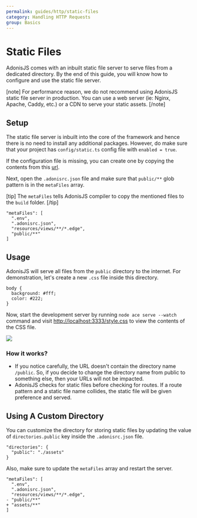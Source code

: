 ```yaml
---
permalink: guides/http/static-files
category: Handling HTTP Requests
group: Basics
---
```


# Static Files
AdonisJS comes with an inbuilt static file server to serve files from a dedicated directory. By the end of this guide, you will know how to configure and use the static file server.

[note]
For performance reason, we do not recommend using AdonisJS static file server in production. You can use a web server (ie: Nginx, Apache, Caddy, etc.) or a CDN to serve your static assets.
[/note]

## Setup
The static file server is inbuilt into the core of the framework and hence there is no need to install any additional packages. However, do make sure that your project has `config/static.ts` config file with `enabled = true`.

If the configuration file is missing, you can create one by copying the contents from this [url](https://github.com/adonisjs/core/blob/develop/config/static.txt).

Next, open the `.adonisrc.json` file and make sure that `public/**` glob pattern is in the `metaFiles` array.

[tip]
The `metaFiles` tells AdonisJS compiler to copy the mentioned files to the `build` folder.
[/tip]

```json{5}{.adonisrc.json}
"metaFiles": [
  ".env",
  ".adonisrc.json",
  "resources/views/**/*.edge",
  "public/**"
]
```

## Usage
AdonisJS will serve all files from the `public` directory to the internet. For demonstration, let's create a new `.css` file inside this directory.

```css{}{public/style.css}
body {
  background: #fff;
  color: #222;
}
```

Now, start the development server by running `node ace serve --watch` command and visit [http://localhost:3333/style.css](http://localhost:3333/style.css) to view the contents of the CSS file.

![](https://res.cloudinary.com/adonis-js/image/upload/q_100/v1584157353/adonisjs.com/static-assets.png)

### How it works?
- If you notice carefully, the URL doesn't contain the directory name `/public`. So, if you decide to change the directory name from public to something else, then your URLs will not be impacted.
- AdonisJS checks for static files before checking for routes. If a route pattern and a static file name collides, the static file will be given preference and served.


## Using A Custom Directory
You can customize the directory for storing static files by updating the value of `directories.public` key  inside the `.adonisrc.json` file.

```json{}{.adonisrc.json}
"directories": {
  "public": "./assets"
}
```

Also, make sure to update the `metaFiles` array and restart the server.

```diff-json{}{.adonisrc.json}
"metaFiles": [
  ".env",
  ".adonisrc.json",
  "resources/views/**/*.edge",
- "public/**"
+ "assets/**"
]
```
